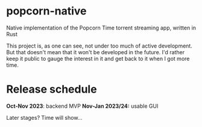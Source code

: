 # popcorn-native
Native implementation of the Popcorn Time torrent streaming app, written in Rust

This project is, as one can see, not under too much of active development. But that doesn't mean that it won't be developed in the future. I'd rather keep it public to gauge the interest in it and get back to it when I got more time.

# Release schedule

**Oct-Nov 2023**: backend MVP
**Nov-Jan 2023/24:** usable GUI

Later stages? Time will show...
